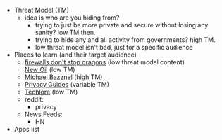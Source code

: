 - Threat Model (TM)
    - idea is who are you hiding from? 
        - trying to just be more private and secure without losing any sanity? low TM then. 
        - trying to hide any and all activity from governments? high TM.
		- low threat model isn't bad, just for a specific audience
- Places to learn (and their target audience)
    - [firewalls don't stop dragons](https://firewallsdontstopdragons.com/) (low threat model content)
    - [New Oil](thenewoil.org) (low TM)
    - [Michael Bazznel](https://inteltechniques.com/podcast.html) (high TM)
    - [Privacy Guides](privacyguides.org) (variable TM)
    - [Techlore](techlore.tech) (low TM)
    - reddit: 
        - privacy
    - News Feeds:
        - HN
- Apps list
